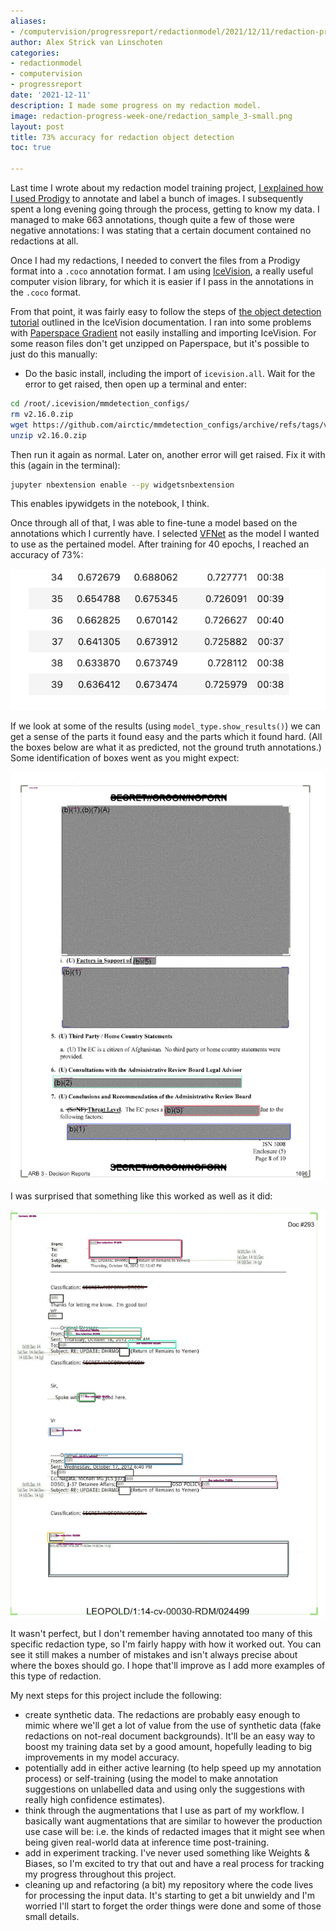 ```yaml
---
aliases:
- /computervision/progressreport/redactionmodel/2021/12/11/redaction-progress-week-one
author: Alex Strick van Linschoten
categories:
- redactionmodel
- computervision
- progressreport
date: '2021-12-11'
description: I made some progress on my redaction model.
image: redaction-progress-week-one/redaction_sample_3-small.png
layout: post
title: 73% accuracy for redaction object detection
toc: true

---
```


Last time I wrote about my redaction model training project, [I explained how I used Prodigy](https://mlops.systems/redactionmodel/computervision/datalabelling/2021/11/29/prodigy-object-detection-training.html) to annotate and label a bunch of images. I subsequently spent a long evening going through the process, getting to know my data. I managed to make 663 annotations, though quite a few of those were negative annotations: I was stating that a certain document contained no redactions at all.

Once I had my redactions, I needed to convert the files from a Prodigy format into a `.coco` annotation format. I am using [IceVision](https://airctic.com/), a really useful computer vision library, for which it is easier if I pass in the annotations in the `.coco` format.

From that point, it was fairly easy to follow the steps of [the object detection tutorial](https://airctic.com/0.11.0/getting_started_object_detection/) outlined in the IceVision documentation. I ran into some problems with [Paperspace Gradient](https://gradient.run/) not easily installing and importing IceVision. For some reason files don't get unzipped on Paperspace, but it's possible to just do this manually:

- Do the basic install, including the import of `icevision.all`. Wait for the error to get raised, then open up a terminal and enter:

```bash
cd /root/.icevision/mmdetection_configs/
rm v2.16.0.zip
wget https://github.com/airctic/mmdetection_configs/archive/refs/tags/v2.16.0.zip
unzip v2.16.0.zip
```

Then run it again as normal. Later on, another error will get raised. Fix it with this (again in the terminal):

```bash
jupyter nbextension enable --py widgetsnbextension
```

This enables ipywidgets in the notebook, I think.

Once through all of that, I was able to fine-tune a model based on the annotations which I currently have. I selected [VFNet](https://mlops.systems/redactionmodel/computervision/2021/11/30/vfnet-basics.html) as the model I wanted to use as the pertained model. After training for 40 epochs, I reached an accuracy of 73%:

![](redaction-progress-week-one/first-training.png "Metrics from the last few epochs")

If we look at some of the results (using `model_type.show_results()`) we can get a sense of the parts it found easy and the parts which it found hard. (All the boxes below are what it as predicted, not the ground truth annotations.) Some identification of boxes went as you might expect:

![](redaction-progress-week-one/redaction_sample_1.png "It was good at identifying solid and clear redactions")

I was surprised that something like this worked as well as it did:

![](redaction-progress-week-one/redaction_white_boxes.png "It even made a decent effort at recognising opaque boxes on a white background")

It wasn't perfect, but I don't remember having annotated too many of this specific redaction type, so I'm fairly happy with how it worked out. You can see it still makes a number of mistakes and isn't always precise about where the boxes should go. I hope that'll improve as I add more examples of this type of redaction.

My next steps for this project include the following:

- create synthetic data. The redactions are probably easy enough to mimic where we'll get a lot of value from the use of synthetic data (fake redactions on not-real document backgrounds). It'll be an easy way to boost my training data set by a good amount, hopefully leading to big improvements in my model accuracy.
- potentially add in either active learning (to help speed up my annotation process) or self-training (using the model to make annotation suggestions on unlabelled data and using only the suggestions with really high confidence estimates).
- think through the augmentations that I use as part of my workflow. I basically want augmentations that are similar to however the production use case will be: i.e. the kinds of redacted images that it might see when being given real-world data at inference time post-training.
- add in experiment tracking. I've never used something like Weights & Biases, so I'm excited to try that out and have a real process for tracking my progress throughout this project.
- cleaning up and refactoring (a bit) my repository where the code lives for processing the input data. It's starting to get a bit unwieldy and I'm worried I'll start to forget the order things were done and some of those small details.
